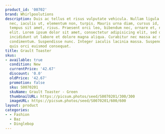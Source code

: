 ```yaml
---
product_id: '00702'
brand: Whirlpoolutions
description: Duis ac tellus et risus vulputate vehicula. Nullam ligula urna, adipiscing
  nec, iaculis ut, elementum non, turpis. Mauris urna diam, cursus id, mattis eget,
  tempus sit amet, risus. Praesent orci leo, bibendum nec, ornare et, nonummy in,
  elit. Lorem ipsum dolor sit amet, consectetur adipisicing elit, sed do eiusmod tempor
  incididunt ut labore et dolore magna aliqua. Curabitur nec massa ac massa gravida
  condimentum. Suspendisse nunc. Integer iaculis lacinia massa. Suspendisse id turpis
  quis orci euismod consequat.
title: Grault Toaster
skus:
- available: true
  condition: New
  currentPrice: '42.67'
  discount: '0.0'
  oldPrice: '42.67'
  promotion: false
  sku: S0070201
  skuName: Grault Toaster - Green
  thumbnailURL: https://picsum.photos/seed/S0070201/300/300
  imageURL: https://picsum.photos/seed/S0070201/600/600
layout: product
categories:
- - Fashion
  - Baz
  - Dinglebop
---
```


